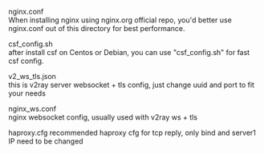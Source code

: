 nginx.conf  
When installing nginx using nginx.org official repo, you'd better use nginx.conf out of this directory for best performance.  




csf_config.sh  
after install csf on Centos or Debian, you can use "csf_config.sh" for fast csf config.  




v2_ws_tls.json  
this is v2ray server websocket + tls config, just change uuid and port to fit your needs  
  
  
  
nginx_ws.conf  
nginx websocket config, usually used with v2ray ws + tls  

  
    
haproxy.cfg
recommended haproxy cfg for tcp reply, only bind and server1 IP need to be changed

